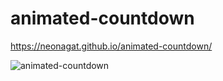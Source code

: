 # animated-countdown

https://neonagat.github.io/animated-countdown/

![animated-countdown](https://user-images.githubusercontent.com/73759315/159005034-f22bc2d2-7397-4e50-ae81-d8f8998cfaa6.png)
